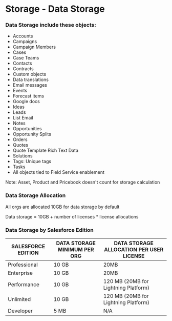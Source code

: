 # Storage - Data Storage 

### Data Storage include these objects:

- Accounts
- Campaigns
- Campaign Members
- Cases
- Case Teams
- Contacts
- Contracts
- Custom objects
- Data translations
- Email messages
- Events
- Forecast items
- Google docs
- Ideas
- Leads
- List Email
- Notes
- Opportunities
- Opportunity Splits
- Orders
- Quotes
- Quote Template Rich Text Data
- Solutions
- Tags: Unique tags
- Tasks
- All objects tied to Field Service enablement 

Note: 
Asset, Product and Pricebook doesn't count for storage calculation

### Data Storage Allocation

All orgs are allocated 10GB for data storage by default

Data storage = 10GB + number of licenses * license allocations


### Data Storage by Salesforce Edition

| SALESFORCE EDITION    | DATA STORAGE MINIMUM PER ORG | DATA STORAGE ALLOCATION PER USER LICENSE | 
|--|--|--|
| Professional          | 10 GB  | 20MB
| Enterprise            | 10 GB  | 20MB 
| Performance           | 10 GB  | 120 MB (20MB for Lightning Platform)
| Unlimited             | 10 GB  | 120 MB (20MB for Lightning Platform)
| Developer             | 5 MB   | N/A
